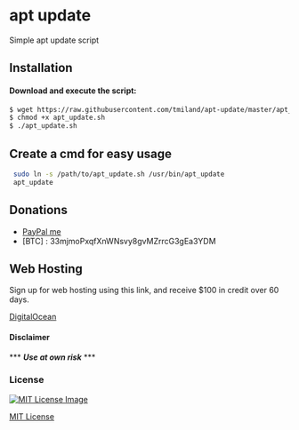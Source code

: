 # apt update
 Simple apt update script

 ## Installation

 #### Download and execute the script:

 ```bash
 $ wget https://raw.githubusercontent.com/tmiland/apt-update/master/apt_update.sh
 $ chmod +x apt_update.sh
 $ ./apt_update.sh
 ```

## Create a cmd for easy usage

 ```bash
  sudo ln -s /path/to/apt_update.sh /usr/bin/apt_update
  apt_update
  ```

  ## Donations 
  - [PayPal me](https://paypal.me/milanddata)
  - [BTC] : 33mjmoPxqfXnWNsvy8gvMZrrcG3gEa3YDM

  ## Web Hosting

  Sign up for web hosting using this link, and receive $100 in credit over 60 days.

  [DigitalOcean](https://m.do.co/c/f1f2b475fca0)

  #### Disclaimer 

  *** ***Use at own risk*** ***

  ### License

  [![MIT License Image](https://upload.wikimedia.org/wikipedia/commons/thumb/0/0c/MIT_logo.svg/220px-MIT_logo.svg.png)](https://github.com/tmiland/apt-update/blob/master/LICENSE)

  [MIT License](https://github.com/tmiland/apt-update/blob/master/LICENSE)
